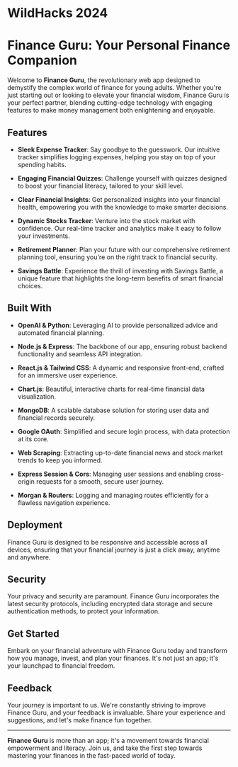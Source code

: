 # WildHacks 2024
# Finance Guru: Your Personal Finance Companion

Welcome to **Finance Guru**, the revolutionary web app designed to demystify the complex world of finance for young adults. Whether you're just starting out or looking to elevate your financial wisdom, Finance Guru is your perfect partner, blending cutting-edge technology with engaging features to make money management both enlightening and enjoyable.

## Features

- **Sleek Expense Tracker**: Say goodbye to the guesswork. Our intuitive tracker simplifies logging expenses, helping you stay on top of your spending habits.

- **Engaging Financial Quizzes**: Challenge yourself with quizzes designed to boost your financial literacy, tailored to your skill level.

- **Clear Financial Insights**: Get personalized insights into your financial health, empowering you with the knowledge to make smarter decisions.

- **Dynamic Stocks Tracker**: Venture into the stock market with confidence. Our real-time tracker and analytics make it easy to follow your investments.

- **Retirement Planner**: Plan your future with our comprehensive retirement planning tool, ensuring you're on the right track to financial security.

- **Savings Battle**: Experience the thrill of investing with Savings Battle, a unique feature that highlights the long-term benefits of smart financial choices.

## Built With

- **OpenAI & Python**: Leveraging AI to provide personalized advice and automated financial planning.
  
- **Node.js & Express**: The backbone of our app, ensuring robust backend functionality and seamless API integration.

- **React.js & Tailwind CSS**: A dynamic and responsive front-end, crafted for an immersive user experience.

- **Chart.js**: Beautiful, interactive charts for real-time financial data visualization.

- **MongoDB**: A scalable database solution for storing user data and financial records securely.

- **Google OAuth**: Simplified and secure login process, with data protection at its core.

- **Web Scraping**: Extracting up-to-date financial news and stock market trends to keep you informed.

- **Express Session & Cors**: Managing user sessions and enabling cross-origin requests for a smooth, secure user journey.

- **Morgan & Routers**: Logging and managing routes efficiently for a flawless navigation experience.

## Deployment

Finance Guru is designed to be responsive and accessible across all devices, ensuring that your financial journey is just a click away, anytime and anywhere.

## Security

Your privacy and security are paramount. Finance Guru incorporates the latest security protocols, including encrypted data storage and secure authentication methods, to protect your information.

## Get Started

Embark on your financial adventure with Finance Guru today and transform how you manage, invest, and plan your finances. It's not just an app; it's your launchpad to financial freedom.

## Feedback

Your journey is important to us. We're constantly striving to improve Finance Guru, and your feedback is invaluable. Share your experience and suggestions, and let's make finance fun together.

---

**Finance Guru** is more than an app; it's a movement towards financial empowerment and literacy. Join us, and take the first step towards mastering your finances in the fast-paced world of today.
